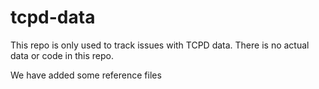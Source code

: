 # tcpd-data
This repo is only used to track issues with TCPD data. There is no actual data or code in this repo.

We have added some reference files 
